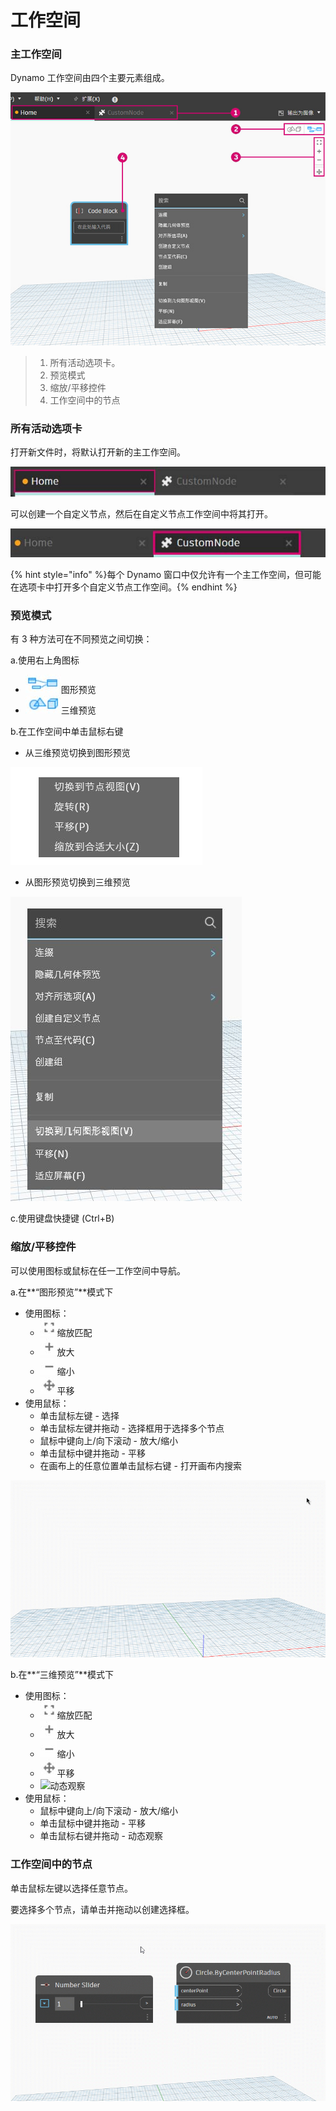 # 工作空间

### 主工作空间

Dynamo 工作空间由四个主要元素组成。

![](./images/3-1/workspace-ui.jpg)

> 1. 所有活动选项卡。
> 2. 预览模式
> 3. 缩放/平移控件
> 4. 工作空间中的节点

### 所有活动选项卡

打开新文件时，将默认打开新的主工作空间。

![](./images/3-1/workspace-hometab.jpg)

可以创建一个自定义节点，然后在自定义节点工作空间中将其打开。

![](./images/3-1/workspace-customnodetab.jpg)

{% hint style="info" %}每个 Dynamo 窗口中仅允许有一个主工作空间，但可能在选项卡中打开多个自定义节点工作空间。{% endhint %}

### 预览模式

有 3 种方法可在不同预览之间切换：

a.使用右上角图标

* ![](./images/3-1/3-1-04Graphpreviewicon.jpg)图形预览
* ![](./images/3-1/3-1-053Dpreviewicon.jpg)三维预览

b.在工作空间中单击鼠标右键

* 从三维预览切换到图形预览

![](./images/3-1/3-1-06rightclickswitchtographpreview.jpg)

* 从图形预览切换到三维预览

![](./images/3-1/workspace-rightclickswitchtogeometry.jpg)

c.使用键盘快捷键 (Ctrl+B)

### 缩放/平移控件

可以使用图标或鼠标在任一工作空间中导航。

a.在**“图形预览”**模式下

* 使用图标：
  * ![](./images/3-1/3-1-08graphpreviewzoomtofitpsd.jpg)缩放匹配
  * ![](./images/3-1/3-1-09graphpreviewzoomin.jpg)放大
  * ![](./images/3-1/3-1-10graphpreviewzoomout.jpg)缩小
  * ![](./images/3-1/3-1-11graphpreviewpan.jpg)平移
* 使用鼠标：
  * 单击鼠标左键 - 选择
  * 单击鼠标左键并拖动 - 选择框用于选择多个节点
  * 鼠标中键向上/向下滚动 - 放大/缩小
  * 单击鼠标中键并拖动 - 平移
  * 在画布上的任意位置单击鼠标右键 - 打开画布内搜索

![](./images/3-1/workspace-incanvassearch.gif)

b.在**“三维预览”**模式下

* 使用图标：
  * ![](./images/3-1/3-1-08graphpreviewzoomtofitpsd.jpg)缩放匹配
  * ![](./images/3-1/3-1-09graphpreviewzoomin.jpg)放大
  * ![](./images/3-1/3-1-10graphpreviewzoomout.jpg)缩小
  * ![](./images/3-1/3-1-11graphpreviewpan.jpg)平移
  * ![](./images/3-1/3-1-133Dprevieworbit.jpg)动态观察
* 使用鼠标：
  * 鼠标中键向上/向下滚动 - 放大/缩小
  * 单击鼠标中键并拖动 - 平移
  * 单击鼠标右键并拖动 - 动态观察

### 工作空间中的节点

单击鼠标左键以选择任意节点。

要选择多个节点，请单击并拖动以创建选择框。

![](./images/3-1/workspace-selectionbox.gif)
